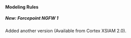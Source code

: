 
#### Modeling Rules

##### New: Forcepoint NGFW 1

Added another version (Available from Cortex XSIAM 2.0).
